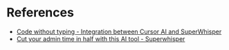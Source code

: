 # References

- [Code without typing - Integration between Cursor AI and SuperWhisper](https://rolloutit.net/code-without-typing-integration-between-cursor-ai-and-superwhisper/)
- [Cut your admin time in half with this AI tool - Superwhisper](https://www.youtube.com/watch?v=8eUqgEZxqYc)

